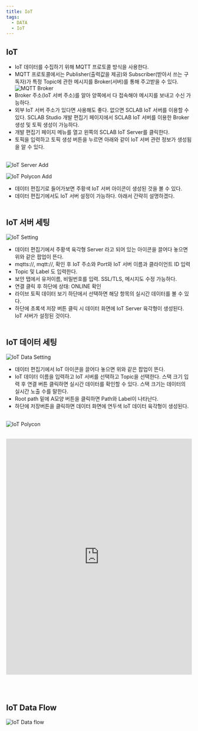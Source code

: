 ```yaml
---
title: IoT
tags:
  - DATA
  - IoT
---
```


## IoT
- IoT 데이터를 수집하기 위해 MQTT 프로토콜 방식을 사용한다.
- MQTT 프로토콜에서는 Publisher(출력값을 제공)와 Subscriber(받아서 쓰는 구독자)가 특정 Topic에 관한 메시지를 Broker(서버)를 통해 주고받을 수 있다.
![MQTT Broker](./25.jpg)
- Broker 주소(IoT 서버 주소)를 알아 양쪽에서 다 접속해야 메시지를 보내고 수신 가능하다.
- 외부 IoT 서버 주소가 있다면 사용해도 좋다. 없으면 SCLAB IoT 서버를 이용할 수 있다. SCLAB Studio 개발 편집기 페이지에서 SCLAB IoT 서버를 이용한 Broker 생성 및 토픽 생성이 가능하다.
- 개발 편집기 페이지 메뉴를 열고 왼쪽의 SCLAB IoT Server를 클릭한다.
- 토픽을 입력하고 토픽 생성 버튼을 누르면 아래와 같이 IoT 서버 관련 정보가 생성됨을 알 수 있다.
<br/><br/>

![IoT Server Add](./26.png)

![IoT Polycon Add](./28.jpg)
- 데이터 편집기로 들어가보면 주황색 IoT 서버 아이콘이 생성된 것을 볼 수 있다.
- 데이터 편집기에서도 IoT 서버 설정이 가능하다. 아래서 간략히 설명하겠다.
<br/><br/>

## IoT 서버 세팅
![IoT Setting](./27.png)
- 데이터 편집기에서 주황색 육각형 Server 라고 되어 있는 아이콘을 끌어다 놓으면 위와 같은 팝업이 뜬다.
- mqtts://, mqtt://, 확인 후 IoT 주소와 Port와 IoT 서버 이름과 클라이언트 ID 입력
- Topic 및 Label 도 입력한다.
- 보안 탭에서 유저이름, 비밀번호를 입력. SSL/TLS, 메시지도 수정 가능하다.
- 연결 클릭 후 하단에 상태: ONLINE 확인
- 라이브 토픽 데이터 보기 하단에서 선택하면 해당 항목의 실시간 데이터를 볼 수 있다.
- 하단에 초록색 저장 버튼 클릭 시 데이터 화면에 IoT Server 육각형이 생성된다. IoT 서버가 설정된 것이다.
<br/><br/>

## IoT 데이터 세팅

![IoT Data Setting](./29.png)
- 데이터 편집기에서 IoT 아이콘을 끌어다 놓으면 위와 같은 팝업이 뜬다.
- IoT 데이터 이름을 입력하고 IoT 서버를 선택하고 Topic을 선택한다. 스택 크기 입력 후 연결 버튼 클릭하면 실시간 데이터를 확인할 수 있다. 스택 크기는 데이터의 실시간 노출 수를 말한다.
- Root path 밑에 A모양 버튼을 클릭하면 Path와 Label이 나타난다.
- 하단에 저장버튼을 클릭하면 데이터 화면에 연두색 IoT 데이터 육각형이 생성된다.
<br/><br/>

![IoT Polycon](./30.jpg)
<br/><br/>

<iframe width="100%" height="640" src="https://www.youtube.com/embed/peMHHOM_078" title="YouTube video player" frameborder="0" allow="accelerometer; autoplay; clipboard-write; encrypted-media; gyroscope; picture-in-picture; web-share" allowfullscreen></iframe>

<br/><br/>

## IoT Data Flow
![IoT Data flow](./MQTT.png)